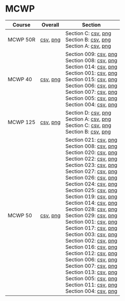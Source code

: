# MCWP

| Course | Overall | Section |
| ------ | ------- | ------- |
| MCWP 50R | [csv](https://github.com/UCSD-Historical-Enrollment-Data/2024Spring/blob/main/overall/MCWP%2050R.csv), [png](https://raw.githubusercontent.com/UCSD-Historical-Enrollment-Data/2024Spring/main/plot_overall/MCWP%2050R.png) | Section C: [csv](https://github.com/UCSD-Historical-Enrollment-Data/2024Spring/blob/main/section/MCWP%2050R_C.csv), [png](https://raw.githubusercontent.com/UCSD-Historical-Enrollment-Data/2024Spring/main/plot_section/MCWP%2050R_C.png)<br>Section B: [csv](https://github.com/UCSD-Historical-Enrollment-Data/2024Spring/blob/main/section/MCWP%2050R_B.csv), [png](https://raw.githubusercontent.com/UCSD-Historical-Enrollment-Data/2024Spring/main/plot_section/MCWP%2050R_B.png)<br>Section A: [csv](https://github.com/UCSD-Historical-Enrollment-Data/2024Spring/blob/main/section/MCWP%2050R_A.csv), [png](https://raw.githubusercontent.com/UCSD-Historical-Enrollment-Data/2024Spring/main/plot_section/MCWP%2050R_A.png) |
| MCWP 40 | [csv](https://github.com/UCSD-Historical-Enrollment-Data/2024Spring/blob/main/overall/MCWP%2040.csv), [png](https://raw.githubusercontent.com/UCSD-Historical-Enrollment-Data/2024Spring/main/plot_overall/MCWP%2040.png) | Section 009: [csv](https://github.com/UCSD-Historical-Enrollment-Data/2024Spring/blob/main/section/MCWP%2040_009.csv), [png](https://raw.githubusercontent.com/UCSD-Historical-Enrollment-Data/2024Spring/main/plot_section/MCWP%2040_009.png)<br>Section 008: [csv](https://github.com/UCSD-Historical-Enrollment-Data/2024Spring/blob/main/section/MCWP%2040_008.csv), [png](https://raw.githubusercontent.com/UCSD-Historical-Enrollment-Data/2024Spring/main/plot_section/MCWP%2040_008.png)<br>Section 014: [csv](https://github.com/UCSD-Historical-Enrollment-Data/2024Spring/blob/main/section/MCWP%2040_014.csv), [png](https://raw.githubusercontent.com/UCSD-Historical-Enrollment-Data/2024Spring/main/plot_section/MCWP%2040_014.png)<br>Section 001: [csv](https://github.com/UCSD-Historical-Enrollment-Data/2024Spring/blob/main/section/MCWP%2040_001.csv), [png](https://raw.githubusercontent.com/UCSD-Historical-Enrollment-Data/2024Spring/main/plot_section/MCWP%2040_001.png)<br>Section 015: [csv](https://github.com/UCSD-Historical-Enrollment-Data/2024Spring/blob/main/section/MCWP%2040_015.csv), [png](https://raw.githubusercontent.com/UCSD-Historical-Enrollment-Data/2024Spring/main/plot_section/MCWP%2040_015.png)<br>Section 006: [csv](https://github.com/UCSD-Historical-Enrollment-Data/2024Spring/blob/main/section/MCWP%2040_006.csv), [png](https://raw.githubusercontent.com/UCSD-Historical-Enrollment-Data/2024Spring/main/plot_section/MCWP%2040_006.png)<br>Section 007: [csv](https://github.com/UCSD-Historical-Enrollment-Data/2024Spring/blob/main/section/MCWP%2040_007.csv), [png](https://raw.githubusercontent.com/UCSD-Historical-Enrollment-Data/2024Spring/main/plot_section/MCWP%2040_007.png)<br>Section 005: [csv](https://github.com/UCSD-Historical-Enrollment-Data/2024Spring/blob/main/section/MCWP%2040_005.csv), [png](https://raw.githubusercontent.com/UCSD-Historical-Enrollment-Data/2024Spring/main/plot_section/MCWP%2040_005.png)<br>Section 004: [csv](https://github.com/UCSD-Historical-Enrollment-Data/2024Spring/blob/main/section/MCWP%2040_004.csv), [png](https://raw.githubusercontent.com/UCSD-Historical-Enrollment-Data/2024Spring/main/plot_section/MCWP%2040_004.png) |
| MCWP 125 | [csv](https://github.com/UCSD-Historical-Enrollment-Data/2024Spring/blob/main/overall/MCWP%20125.csv), [png](https://raw.githubusercontent.com/UCSD-Historical-Enrollment-Data/2024Spring/main/plot_overall/MCWP%20125.png) | Section D: [csv](https://github.com/UCSD-Historical-Enrollment-Data/2024Spring/blob/main/section/MCWP%20125_D.csv), [png](https://raw.githubusercontent.com/UCSD-Historical-Enrollment-Data/2024Spring/main/plot_section/MCWP%20125_D.png)<br>Section A: [csv](https://github.com/UCSD-Historical-Enrollment-Data/2024Spring/blob/main/section/MCWP%20125_A.csv), [png](https://raw.githubusercontent.com/UCSD-Historical-Enrollment-Data/2024Spring/main/plot_section/MCWP%20125_A.png)<br>Section C: [csv](https://github.com/UCSD-Historical-Enrollment-Data/2024Spring/blob/main/section/MCWP%20125_C.csv), [png](https://raw.githubusercontent.com/UCSD-Historical-Enrollment-Data/2024Spring/main/plot_section/MCWP%20125_C.png)<br>Section B: [csv](https://github.com/UCSD-Historical-Enrollment-Data/2024Spring/blob/main/section/MCWP%20125_B.csv), [png](https://raw.githubusercontent.com/UCSD-Historical-Enrollment-Data/2024Spring/main/plot_section/MCWP%20125_B.png) |
| MCWP 50 | [csv](https://github.com/UCSD-Historical-Enrollment-Data/2024Spring/blob/main/overall/MCWP%2050.csv), [png](https://raw.githubusercontent.com/UCSD-Historical-Enrollment-Data/2024Spring/main/plot_overall/MCWP%2050.png) | Section 021: [csv](https://github.com/UCSD-Historical-Enrollment-Data/2024Spring/blob/main/section/MCWP%2050_021.csv), [png](https://raw.githubusercontent.com/UCSD-Historical-Enrollment-Data/2024Spring/main/plot_section/MCWP%2050_021.png)<br>Section 008: [csv](https://github.com/UCSD-Historical-Enrollment-Data/2024Spring/blob/main/section/MCWP%2050_008.csv), [png](https://raw.githubusercontent.com/UCSD-Historical-Enrollment-Data/2024Spring/main/plot_section/MCWP%2050_008.png)<br>Section 020: [csv](https://github.com/UCSD-Historical-Enrollment-Data/2024Spring/blob/main/section/MCWP%2050_020.csv), [png](https://raw.githubusercontent.com/UCSD-Historical-Enrollment-Data/2024Spring/main/plot_section/MCWP%2050_020.png)<br>Section 022: [csv](https://github.com/UCSD-Historical-Enrollment-Data/2024Spring/blob/main/section/MCWP%2050_022.csv), [png](https://raw.githubusercontent.com/UCSD-Historical-Enrollment-Data/2024Spring/main/plot_section/MCWP%2050_022.png)<br>Section 023: [csv](https://github.com/UCSD-Historical-Enrollment-Data/2024Spring/blob/main/section/MCWP%2050_023.csv), [png](https://raw.githubusercontent.com/UCSD-Historical-Enrollment-Data/2024Spring/main/plot_section/MCWP%2050_023.png)<br>Section 027: [csv](https://github.com/UCSD-Historical-Enrollment-Data/2024Spring/blob/main/section/MCWP%2050_027.csv), [png](https://raw.githubusercontent.com/UCSD-Historical-Enrollment-Data/2024Spring/main/plot_section/MCWP%2050_027.png)<br>Section 026: [csv](https://github.com/UCSD-Historical-Enrollment-Data/2024Spring/blob/main/section/MCWP%2050_026.csv), [png](https://raw.githubusercontent.com/UCSD-Historical-Enrollment-Data/2024Spring/main/plot_section/MCWP%2050_026.png)<br>Section 024: [csv](https://github.com/UCSD-Historical-Enrollment-Data/2024Spring/blob/main/section/MCWP%2050_024.csv), [png](https://raw.githubusercontent.com/UCSD-Historical-Enrollment-Data/2024Spring/main/plot_section/MCWP%2050_024.png)<br>Section 025: [csv](https://github.com/UCSD-Historical-Enrollment-Data/2024Spring/blob/main/section/MCWP%2050_025.csv), [png](https://raw.githubusercontent.com/UCSD-Historical-Enrollment-Data/2024Spring/main/plot_section/MCWP%2050_025.png)<br>Section 019: [csv](https://github.com/UCSD-Historical-Enrollment-Data/2024Spring/blob/main/section/MCWP%2050_019.csv), [png](https://raw.githubusercontent.com/UCSD-Historical-Enrollment-Data/2024Spring/main/plot_section/MCWP%2050_019.png)<br>Section 014: [csv](https://github.com/UCSD-Historical-Enrollment-Data/2024Spring/blob/main/section/MCWP%2050_014.csv), [png](https://raw.githubusercontent.com/UCSD-Historical-Enrollment-Data/2024Spring/main/plot_section/MCWP%2050_014.png)<br>Section 028: [csv](https://github.com/UCSD-Historical-Enrollment-Data/2024Spring/blob/main/section/MCWP%2050_028.csv), [png](https://raw.githubusercontent.com/UCSD-Historical-Enrollment-Data/2024Spring/main/plot_section/MCWP%2050_028.png)<br>Section 029: [csv](https://github.com/UCSD-Historical-Enrollment-Data/2024Spring/blob/main/section/MCWP%2050_029.csv), [png](https://raw.githubusercontent.com/UCSD-Historical-Enrollment-Data/2024Spring/main/plot_section/MCWP%2050_029.png)<br>Section 001: [csv](https://github.com/UCSD-Historical-Enrollment-Data/2024Spring/blob/main/section/MCWP%2050_001.csv), [png](https://raw.githubusercontent.com/UCSD-Historical-Enrollment-Data/2024Spring/main/plot_section/MCWP%2050_001.png)<br>Section 017: [csv](https://github.com/UCSD-Historical-Enrollment-Data/2024Spring/blob/main/section/MCWP%2050_017.csv), [png](https://raw.githubusercontent.com/UCSD-Historical-Enrollment-Data/2024Spring/main/plot_section/MCWP%2050_017.png)<br>Section 003: [csv](https://github.com/UCSD-Historical-Enrollment-Data/2024Spring/blob/main/section/MCWP%2050_003.csv), [png](https://raw.githubusercontent.com/UCSD-Historical-Enrollment-Data/2024Spring/main/plot_section/MCWP%2050_003.png)<br>Section 002: [csv](https://github.com/UCSD-Historical-Enrollment-Data/2024Spring/blob/main/section/MCWP%2050_002.csv), [png](https://raw.githubusercontent.com/UCSD-Historical-Enrollment-Data/2024Spring/main/plot_section/MCWP%2050_002.png)<br>Section 016: [csv](https://github.com/UCSD-Historical-Enrollment-Data/2024Spring/blob/main/section/MCWP%2050_016.csv), [png](https://raw.githubusercontent.com/UCSD-Historical-Enrollment-Data/2024Spring/main/plot_section/MCWP%2050_016.png)<br>Section 012: [csv](https://github.com/UCSD-Historical-Enrollment-Data/2024Spring/blob/main/section/MCWP%2050_012.csv), [png](https://raw.githubusercontent.com/UCSD-Historical-Enrollment-Data/2024Spring/main/plot_section/MCWP%2050_012.png)<br>Section 006: [csv](https://github.com/UCSD-Historical-Enrollment-Data/2024Spring/blob/main/section/MCWP%2050_006.csv), [png](https://raw.githubusercontent.com/UCSD-Historical-Enrollment-Data/2024Spring/main/plot_section/MCWP%2050_006.png)<br>Section 007: [csv](https://github.com/UCSD-Historical-Enrollment-Data/2024Spring/blob/main/section/MCWP%2050_007.csv), [png](https://raw.githubusercontent.com/UCSD-Historical-Enrollment-Data/2024Spring/main/plot_section/MCWP%2050_007.png)<br>Section 013: [csv](https://github.com/UCSD-Historical-Enrollment-Data/2024Spring/blob/main/section/MCWP%2050_013.csv), [png](https://raw.githubusercontent.com/UCSD-Historical-Enrollment-Data/2024Spring/main/plot_section/MCWP%2050_013.png)<br>Section 005: [csv](https://github.com/UCSD-Historical-Enrollment-Data/2024Spring/blob/main/section/MCWP%2050_005.csv), [png](https://raw.githubusercontent.com/UCSD-Historical-Enrollment-Data/2024Spring/main/plot_section/MCWP%2050_005.png)<br>Section 011: [csv](https://github.com/UCSD-Historical-Enrollment-Data/2024Spring/blob/main/section/MCWP%2050_011.csv), [png](https://raw.githubusercontent.com/UCSD-Historical-Enrollment-Data/2024Spring/main/plot_section/MCWP%2050_011.png)<br>Section 004: [csv](https://github.com/UCSD-Historical-Enrollment-Data/2024Spring/blob/main/section/MCWP%2050_004.csv), [png](https://raw.githubusercontent.com/UCSD-Historical-Enrollment-Data/2024Spring/main/plot_section/MCWP%2050_004.png) |
